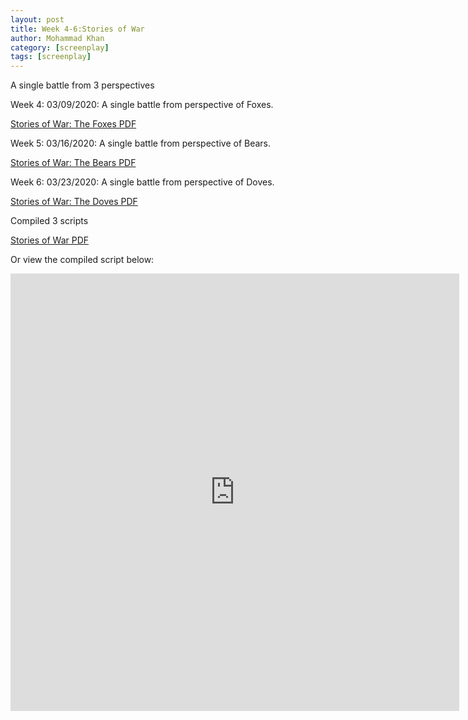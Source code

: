 ```yaml
---
layout: post
title: Week 4-6:Stories of War
author: Mohammad Khan
category: [screenplay]
tags: [screenplay]
---
```

A single battle from 3 perspectives 

<p>Week 4: 03/09/2020: A single battle from perspective of Foxes.</p>
<p><a href="https://drive.google.com/file/d/1CYb76cG2lODBVJaBhxwEP8Q5C2OWWuw4/view?usp=sharing#toolbar=0">Stories of War: The Foxes PDF</a></p>

<p>Week 5: 03/16/2020: A single battle from perspective of Bears.</p>
<p><a href="https://drive.google.com/file/d/1f07Kl2cYwx8Ono2KrbGSr5DbkqbKr1QY/view?usp=sharing">Stories of War: The Bears PDF</a></p>

<p>Week 6: 03/23/2020: A single battle from perspective of Doves.</p><p><a href="https://drive.google.com/file/d/1QWrVrBollbR79s95djoS83ViYCQaOExl/view?usp=sharing">Stories of War: The Doves PDF</a></p>

<p>Compiled 3 scripts</p><p><a href="https://drive.google.com/file/d/1D6gAjqNogWqfy9LkVRxnLoPnwVSeo_na/view?usp=sharing">Stories of War PDF</a></p>	

Or view the compiled script below: 
<!-- <embed src="https://drive.google.com/file/d/1D6gAjqNogWqfy9LkVRxnLoPnwVSeo_na/view?usp=sharing" width="800px" height="2100px" /> -->
<iframe
src="https://drive.google.com/file/d/1D6gAjqNogWqfy9LkVRxnLoPnwVSeo_na/view?usp=sharing&embedded=true"
style="width:718px; height:700px;" frameborder="0"></iframe> 
